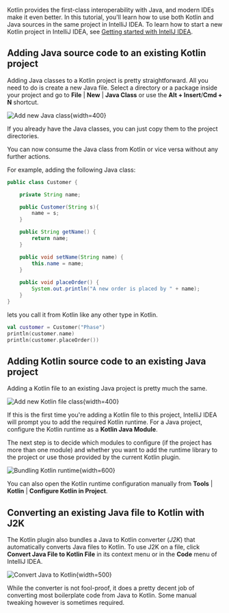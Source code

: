[//]: # (title: Mixing Java and Kotlin in one project – tutorial)

Kotlin provides the first-class interoperability with Java, and modern IDEs make it even better.
In this tutorial, you'll learn how to use both Kotlin and Java sources in the same project in 
IntelliJ IDEA. To learn how to start a new Kotlin project in IntelliJ IDEA, 
see [Getting started with IntellJ IDEA](jvm-get-started.md). 

## Adding Java source code to an existing Kotlin project

Adding Java classes to a Kotlin project is pretty straightforward. All you need to do is create a new Java file. Select
a directory or a package inside your project and go to **File** | **New** | **Java Class** or use the **Alt + Insert**/**Cmd + N** shortcut.

![Add new Java class](new-java-class.png){width=400}

If you already have the Java classes, you can just copy them to the project directories.

You can now consume the Java class from Kotlin or vice versa without any further actions.
 
For example, adding the following Java class:

``` java
public class Customer {

    private String name;

    public Customer(String s){
        name = s;
    }

    public String getName() {
        return name;
    }

    public void setName(String name) {
        this.name = name;
    }
    
    public void placeOrder() {
        System.out.println("A new order is placed by " + name);
    }
}
```

lets you call it from Kotlin like any other type in Kotlin.

```kotlin
val customer = Customer("Phase")
println(customer.name)
println(customer.placeOrder())
```

## Adding Kotlin source code to an existing Java project

Adding a Kotlin file to an existing Java project is pretty much the same.

![Add new Kotlin file class](new-kotlin-file.png){width=400}

If this is the first time you're adding a Kotlin file to this project, IntelliJ IDEA will prompt you to add the required
Kotlin runtime. For a Java project, configure the Kotlin runtime as a **Kotlin Java Module**.

The next step is to decide which modules to configure (if the project has more than one module) and whether you want to
add the runtime library to the project or use those provided by the current Kotlin plugin.

![Bundling Kotlin runtime](bundling-kotlin-option.png){width=600}

You can also open the Kotlin runtime configuration manually from **Tools** | **Kotlin** | **Configure Kotlin in Project**.

## Converting an existing Java file to Kotlin with J2K

The Kotlin plugin also bundles a Java to Kotlin converter (_J2K_) that automatically converts Java files to Kotlin.
To use J2K on a file, click **Convert Java File to Kotlin File** in its context menu or in the **Code** menu of IntelliJ IDEA.

![Convert Java to Kotlin](convert-java-to-kotlin.png){width=500}

While the converter is not fool-proof, it does a pretty decent job of converting most boilerplate code from Java to Kotlin.
Some manual tweaking however is sometimes required.
